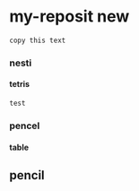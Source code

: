 # my-reposit new
```
copy this text
```
### nesti
#### tetris 
`
test
`
### pencel
#### table
## pencil
